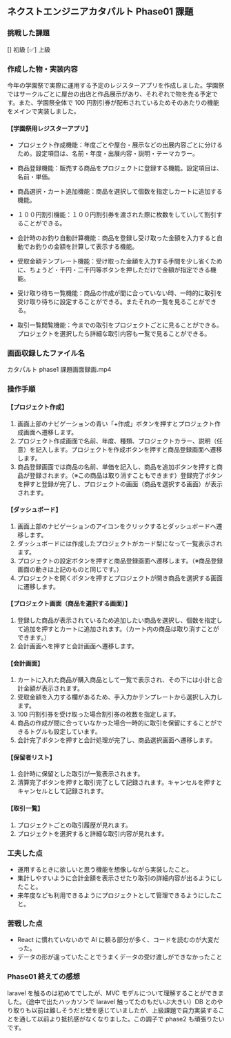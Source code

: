 ## ネクストエンジニアカタパルト Phase01 課題

### 挑戦した課題

[] 初級
[✅] 上級

### 作成した物・実装内容

今年の学園祭で実際に運用する予定のレジスターアプリを作成しました。学園祭ではサークルごとに屋台の出店と作品展示があり、それぞれで物を売る予定です。また、学園祭全体で 100 円割引券が配布されているためそのあたりの機能をメインで実装しました。

#### 【学園祭用レジスターアプリ】

-   プロジェクト作成機能：年度ごとや屋台・展示などの出展内容ごとに分けるため。設定項目は、名前・年度・出展内容・説明・テーマカラー。

-   商品登録機能：販売する商品をプロジェクトに登録する機能。設定項目は、名前・単価。

-   商品選択・カート追加機能：商品を選択して個数を指定しカートに追加する機能。

-   １００円割引機能：１００円割引券を渡された際に枚数をしていして割引することができる。

-   会計時のお釣り自動計算機能：商品を登録し受け取った金額を入力すると自動でお釣りの金額を計算して表示する機能。

-   受取金額テンプレート機能：受け取った金額を入力する手間を少し省くために、ちょうど・千円・二千円等ボタンを押しただけで金額が指定できる機能。

-   受け取り待ち一覧機能：商品の作成が間に合っていない時、一時的に取引を受け取り待ちに設定することができる。またそれの一覧を見ることができる。

-   取引一覧閲覧機能：今までの取引をプロジェクトごとに見ることができる。プロジェクトを選択したら詳細な取引内容も一覧で見ることができる。

### 画面収録したファイル名

カタパルト phase1 課題画面録画.mp4

### 操作手順

#### 【プロジェクト作成】

1. 画面上部のナビゲーションの青い「+作成」ボタンを押すとプロジェクト作成画面へ遷移します。
2. プロジェクト作成画面で名前、年度、種類、プロジェクトカラー、説明（任意）を記入します。プロジェクトを作成ボタンを押すと商品登録画面へ遷移します。
3. 商品登録画面では商品の名前、単価を記入し、商品を追加ボタンを押すと商品が登録されます。（※この商品は取り消すこともできます）登録完了ボタンを押すと登録が完了し、プロジェクトの画面（商品を選択する画面）が表示されます。

#### 【ダッシュボード】

1.  画面上部のナビゲーションのアイコンをクリックするとダッシュボードへ遷移します。
2.  ダッシュボードには作成したプロジェクトがカード型になって一覧表示されます。
3.  プロジェクトの設定ボタンを押すと商品登録画面へ遷移します。（※商品登録画面の動きは上記のものと同じです。）
4.  プロジェクトを開くボタンを押すとプロジェクトが開き商品を選択する画面に遷移します。

#### 【プロジェクト画面（商品を選択する画面）】

1. 登録した商品が表示されているため追加したい商品を選択し、個数を指定して追加を押すとカートに追加されます。（カート内の商品は取り消すことができます。）
2. 会計画面へを押すと会計画面へ遷移します。

#### 【会計画面】

1. カートに入れた商品が購入商品として一覧で表示され、その下には小計と合計金額が表示されます。
2. 受取金額を入力する欄があるため、手入力かテンプレートから選択し入力します。
3. 100 円割引券を受け取った場合割引券の枚数を指定します。
4. 商品の作成が間に合っていなかった場合一時的に取引を保留にすることができるトグルも設定しています。
5. 会計完了ボタンを押すと会計処理が完了し、商品選択画面へ遷移します。

#### 【保留者リスト】

1. 会計時に保留とした取引が一覧表示されます。
2. 清算完了ボタンを押すと取引完了として記録されます。キャンセルを押すとキャンセルとして記録されます。

#### 【取引一覧】

1. プロジェクトごとの取引履歴が見れます。
2. プロジェクトを選択すると詳細な取引内容が見れます。

### 工夫した点

-   運用するときに欲しいと思う機能を想像しながら実装したこと。
-   集計しやすいように合計金額を表示させたり取引の詳細内容が出るようにしたこと。
-   来年度なども利用できるようにプロジェクトとして管理できるようにしたこと。

### 苦戦した点

-   React に慣れていないので AI に頼る部分が多く、コードを読むのが大変だった。
-   データの形が違っていたことでうまくデータの受け渡しができなかったこと

### Phase01 終えての感想

laravel を触るのは初めてでしたが、MVC モデルについて理解することができました。（途中で出たハッカソンで laravel 触ってたのもだいぶ大きい）DB とのやり取りも以前は難しそうだと壁を感じていましたが、上級課題で自力実装することを通して以前より抵抗感がなくなりました。この調子で phase2 も頑張りたいです。
